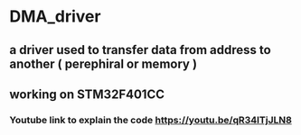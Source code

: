 # DMA_driver
## a driver used to transfer data from address to another ( perephiral or memory )
## working on STM32F401CC
### Youtube link to explain the code https://youtu.be/qR34lTjJLN8 
